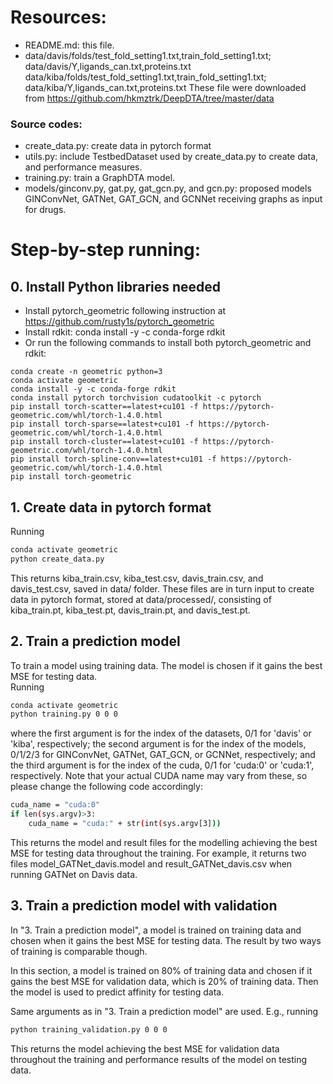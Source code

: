 # Resources:

+ README.md: this file.
+ data/davis/folds/test_fold_setting1.txt,train_fold_setting1.txt; data/davis/Y,ligands_can.txt,proteins.txt
  data/kiba/folds/test_fold_setting1.txt,train_fold_setting1.txt; data/kiba/Y,ligands_can.txt,proteins.txt
  These file were downloaded from https://github.com/hkmztrk/DeepDTA/tree/master/data

###  Source codes:
+ create_data.py: create data in pytorch format
+ utils.py: include TestbedDataset used by create_data.py to create data, and performance measures.
+ training.py: train a GraphDTA model.
+ models/ginconv.py, gat.py, gat_gcn.py, and gcn.py: proposed models GINConvNet, GATNet, GAT_GCN, and GCNNet receiving graphs as input for drugs.

# Step-by-step running:

## 0. Install Python libraries needed
+ Install pytorch_geometric following instruction at https://github.com/rusty1s/pytorch_geometric
+ Install rdkit: conda install -y -c conda-forge rdkit
+ Or run the following commands to install both pytorch_geometric and rdkit:
```
conda create -n geometric python=3
conda activate geometric
conda install -y -c conda-forge rdkit
conda install pytorch torchvision cudatoolkit -c pytorch
pip install torch-scatter==latest+cu101 -f https://pytorch-geometric.com/whl/torch-1.4.0.html
pip install torch-sparse==latest+cu101 -f https://pytorch-geometric.com/whl/torch-1.4.0.html
pip install torch-cluster==latest+cu101 -f https://pytorch-geometric.com/whl/torch-1.4.0.html
pip install torch-spline-conv==latest+cu101 -f https://pytorch-geometric.com/whl/torch-1.4.0.html
pip install torch-geometric

```

## 1. Create data in pytorch format
Running
```sh
conda activate geometric
python create_data.py
```
This returns kiba_train.csv, kiba_test.csv, davis_train.csv, and davis_test.csv, saved in data/ folder. These files are in turn input to create data in pytorch format,
stored at data/processed/, consisting of  kiba_train.pt, kiba_test.pt, davis_train.pt, and davis_test.pt.

## 2. Train a prediction model
To train a model using training data. The model is chosen if it gains the best MSE for testing data.  
Running 

```sh
conda activate geometric
python training.py 0 0 0
```

where the first argument is for the index of the datasets, 0/1 for 'davis' or 'kiba', respectively;
 the second argument is for the index of the models, 0/1/2/3 for GINConvNet, GATNet, GAT_GCN, or GCNNet, respectively;
 and the third argument is for the index of the cuda, 0/1 for 'cuda:0' or 'cuda:1', respectively. 
 Note that your actual CUDA name may vary from these, so please change the following code accordingly:
```sh
cuda_name = "cuda:0"
if len(sys.argv)>3:
    cuda_name = "cuda:" + str(int(sys.argv[3])) 
```

This returns the model and result files for the modelling achieving the best MSE for testing data throughout the training.
For example, it returns two files model_GATNet_davis.model and result_GATNet_davis.csv when running GATNet on Davis data.

## 3. Train a prediction model with validation 

In "3. Train a prediction model", a model is trained on training data and chosen when it gains the best MSE for testing data.
The result by two ways of training is comparable though.

In this section, a model is trained on 80% of training data and chosen if it gains the best MSE for validation data, 
which is 20% of training data. Then the model is used to predict affinity for testing data.

Same arguments as in "3. Train a prediction model" are used. E.g., running 

```sh
python training_validation.py 0 0 0
```

This returns the model achieving the best MSE for validation data throughout the training and performance results of the model on testing data.

